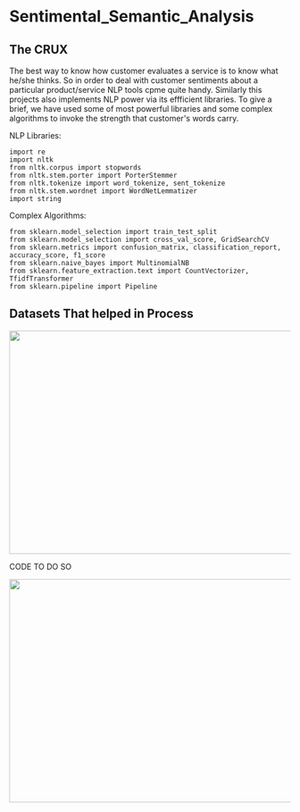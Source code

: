 # Sentimental_Semantic_Analysis

## The CRUX

The best way to know how customer evaluates a service is to know what he/she thinks. So in order to deal with customer sentiments about a particular product/service NLP tools cpme quite handy. Similarly this projects also implements NLP power via its effficient libraries. To give a brief, we have used some of most powerful libraries and some complex algorithms to invoke the strength that customer's words carry. 

NLP Libraries:
```
import re
import nltk
from nltk.corpus import stopwords
from nltk.stem.porter import PorterStemmer
from nltk.tokenize import word_tokenize, sent_tokenize
from nltk.stem.wordnet import WordNetLemmatizer
import string
```

Complex Algorithms:
```
from sklearn.model_selection import train_test_split
from sklearn.model_selection import cross_val_score, GridSearchCV
from sklearn.metrics import confusion_matrix, classification_report, accuracy_score, f1_score
from sklearn.naive_bayes import MultinomialNB
from sklearn.feature_extraction.text import CountVectorizer, TfidfTransformer
from sklearn.pipeline import Pipeline
```

## Datasets That helped in Process

<img src = "https://user-images.githubusercontent.com/34812655/115942907-9431b280-a461-11eb-81ff-528b7a128e91.png" width="800" height="400">

CODE TO DO SO

<img src = "https://user-images.githubusercontent.com/34812655/115943592-af062600-a465-11eb-8553-d554f631bea7.png" width="800" height="400">


